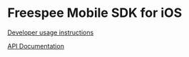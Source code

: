 # Freespee Mobile SDK for iOS

[Developer usage instructions](developer-readme/)

[API Documentation](api-docs/)

